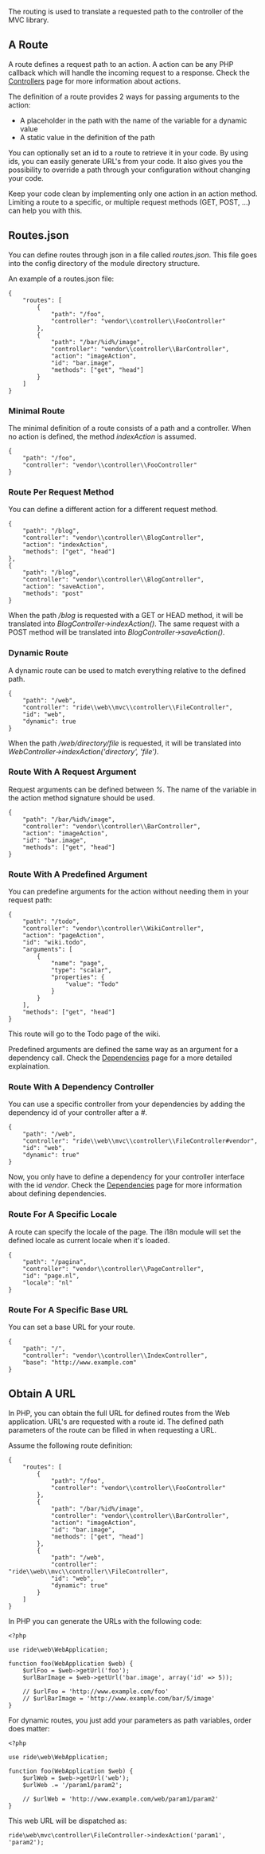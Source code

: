 The routing is used to translate a requested path to the controller of the MVC library.

## A Route

A route defines a request path to an action.
A action can be any PHP callback which will handle the incoming request to a response.
Check the [Controllers](/admin/documentation/manual/page/Core/Controllers) page for more information about actions.

The definition of a route provides 2 ways for passing arguments to the action:

* A placeholder in the path with the name of the variable for a dynamic value
* A static value in the definition of the path

You can optionally set an id to a route to retrieve it in your code.
By using ids, you can easily generate URL's from your code.
It also gives you the possibility to override a path through your configuration without changing your code.

Keep your code clean by implementing only one action in an action method.
Limiting a route to a specific, or multiple request methods (GET, POST, ...) can help you with this.

## Routes.json

You can define routes through json in a file called _routes.json_.
This file goes into the config directory of the module directory structure.

An example of a routes.json file:

    {
        "routes": [
            {
                "path": "/foo",
                "controller": "vendor\\controller\\FooController"
            },
            {
                "path": "/bar/%id%/image",
                "controller": "vendor\\controller\\BarController",
                "action": "imageAction",
                "id": "bar.image",
                "methods": ["get", "head"]
            }
        ]
    }

### Minimal Route

The minimal definition of a route consists of a path and a controller.
When no action is defined, the method _indexAction_ is assumed.

    {
        "path": "/foo",
        "controller": "vendor\\controller\\FooController"
    }

### Route Per Request Method

You can define a different action for a different request method.

    {
        "path": "/blog",
        "controller": "vendor\\controller\\BlogController",
        "action": "indexAction",
        "methods": ["get", "head"]
    },
    {
        "path": "/blog",
        "controller": "vendor\\controller\\BlogController",
        "action": "saveAction",
        "methods": "post"
    }

When the path _/blog_ is requested with a GET or HEAD method, it will be translated into _BlogController->indexAction()_.
The same request with a POST method will be translated into _BlogController->saveAction()_.

### Dynamic Route

A dynamic route can be used to match everything relative to the defined path.

    {
        "path": "/web",
        "controller": "ride\\web\\mvc\\controller\\FileController",
        "id": "web",
        "dynamic": true
    }

When the path _/web/directory/file_ is requested, it will be translated into _WebController->indexAction('directory', 'file')_.

### Route With A Request Argument

Request arguments can be defined between _%_.
The name of the variable in the action method signature should be used.

    {
        "path": "/bar/%id%/image",
        "controller": "vendor\\controller\\BarController",
        "action": "imageAction",
        "id": "bar.image",
        "methods": ["get", "head"]
    }

### Route With A Predefined Argument

You can predefine arguments for the action without needing them in your request path:

    {
        "path": "/todo",
        "controller": "vendor\\controller\\WikiController",
        "action": "pageAction",
        "id": "wiki.todo",
        "arguments": [
            {
                "name": "page",
                "type": "scalar",
                "properties": {
                    "value": "Todo"
                }
            }
        ],
        "methods": ["get", "head"]
    }

This route will go to the Todo page of the wiki.

Predefined arguments are defined the same way as an argument for a dependency call.
Check the [Dependencies](/admin/documentation/manual/page/Core/Dependencies) page for a more detailed explaination.

### Route With A Dependency Controller

You can use a specific controller from your dependencies by adding the dependency id of your controller after a _#_.

    {
        "path": "/web",
        "controller": "ride\\web\\mvc\\controller\\FileController#vendor",
        "id": "web",
        "dynamic": true"
    }

Now, you only have to define a dependency for your controller interface with the id _vendor_.
Check the [Dependencies](/admin/documentation/manual/page/Core/Dependencies) page for more information about defining dependencies.

### Route For A Specific Locale

A route can specify the locale of the page.
The i18n module will set the defined locale as current locale when it's loaded.

    {
        "path": "/pagina",
        "controller": "vendor\\controller\\PageController",
        "id": "page.nl",
        "locale": "nl"
    }

### Route For A Specific Base URL

You can set a base URL for your route.

    {
        "path": "/",
        "controller": "vendor\\controller\\IndexController",
        "base": "http://www.example.com"
    }

## Obtain A URL

In PHP, you can obtain the full URL for defined routes from the Web application.
URL's are requested with a route id.
The defined path parameters of the route can be filled in when requesting a URL.

Assume the following route definition:

    {
        "routes": [
            {
                "path": "/foo",
                "controller": "vendor\\controller\\FooController"
            },
            {
                "path": "/bar/%id%/image",
                "controller": "vendor\\controller\\BarController",
                "action": "imageAction",
                "id": "bar.image",
                "methods": ["get", "head"]
            },
            {
                "path": "/web",
                "controller": "ride\\web\\mvc\\controller\\FileController",
                "id": "web",
                "dynamic": true"
            }
        ]
    }

In PHP you can generate the URLs with the following code:

    <?php

    use ride\web\WebApplication;

    function foo(WebApplication $web) {
        $urlFoo = $web->getUrl('foo');
        $urlBarImage = $web->getUrl('bar.image', array('id' => 5));

        // $urlFoo = 'http://www.example.com/foo'
        // $urlBarImage = 'http://www.example.com/bar/5/image'
    }

For dynamic routes, you just add your parameters as path variables, order does matter:

    <?php

    use ride\web\WebApplication;

    function foo(WebApplication $web) {
        $urlWeb = $web->getUrl('web');
        $urlWeb .= '/param1/param2';

        // $urlWeb = 'http://www.example.com/web/param1/param2'
    }

This web URL will be dispatched as:

    ride\web\mvc\controller\FileController->indexAction('param1', 'param2');
